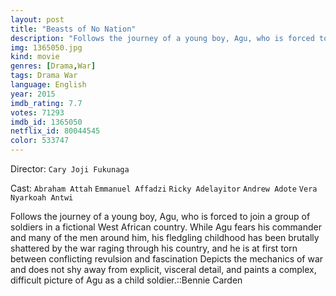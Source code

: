 ```yaml
---
layout: post
title: "Beasts of No Nation"
description: "Follows the journey of a young boy, Agu, who is forced to join a group of soldiers in a fictional West African country. While Agu fears his commander and many of the men around him, his fledgling childhood has been brutally shattered by the war raging through his country, and he is at first torn between conflicting revulsion and fascination Depicts the mechanics of war and does not shy away from explicit, visceral detail, and paints a complex, difficult picture of Agu as a child soldier..."
img: 1365050.jpg
kind: movie
genres: [Drama,War]
tags: Drama War 
language: English
year: 2015
imdb_rating: 7.7
votes: 71293
imdb_id: 1365050
netflix_id: 80044545
color: 533747
---
```

Director: `Cary Joji Fukunaga`  

Cast: `Abraham Attah` `Emmanuel Affadzi` `Ricky Adelayitor` `Andrew Adote` `Vera Nyarkoah Antwi` 

Follows the journey of a young boy, Agu, who is forced to join a group of soldiers in a fictional West African country. While Agu fears his commander and many of the men around him, his fledgling childhood has been brutally shattered by the war raging through his country, and he is at first torn between conflicting revulsion and fascination Depicts the mechanics of war and does not shy away from explicit, visceral detail, and paints a complex, difficult picture of Agu as a child soldier.::Bennie Carden